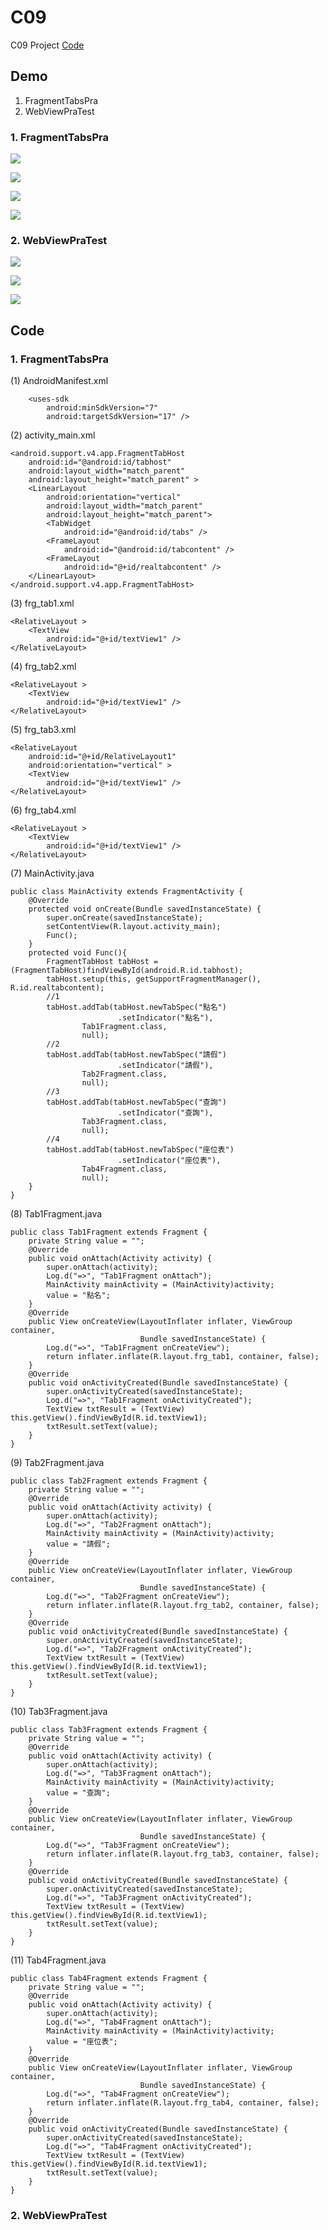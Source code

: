 # C09

C09 Project [Code](https://github.com/CodeMercs/ariod-ho-book/tree/master/Code/C09)


## Demo

1. FragmentTabsPra
2. WebViewPraTest

### 1. FragmentTabsPra

![](https://github.com/CodeMercs/ariod-ho-book/raw/master/Code/C09/FragmentTabsPra/PIC1.png)

![](https://github.com/CodeMercs/ariod-ho-book/raw/master/Code/C09/FragmentTabsPra/PIC2.png)

![](https://github.com/CodeMercs/ariod-ho-book/raw/master/Code/C09/FragmentTabsPra/PIC3.png)

![](https://github.com/CodeMercs/ariod-ho-book/raw/master/Code/C09/FragmentTabsPra/PIC4.png)


### 2. WebViewPraTest

![](https://github.com/CodeMercs/ariod-ho-book/raw/master/Code/C09/WebViewPraTest/PIC1.png)

![](https://github.com/CodeMercs/ariod-ho-book/raw/master/Code/C09/WebViewPraTest/PIC2.png)

![](https://github.com/CodeMercs/ariod-ho-book/raw/master/Code/C09/WebViewPraTest/PIC3.png)


## Code

### 1. FragmentTabsPra

(1) AndroidManifest.xml

```
    <uses-sdk
        android:minSdkVersion="7"
        android:targetSdkVersion="17" />
```

(2) activity_main.xml

```
<android.support.v4.app.FragmentTabHost
    android:id="@android:id/tabhost"
    android:layout_width="match_parent"
    android:layout_height="match_parent" >
    <LinearLayout
        android:orientation="vertical"
        android:layout_width="match_parent"
        android:layout_height="match_parent">
        <TabWidget
            android:id="@android:id/tabs" />
        <FrameLayout
            android:id="@android:id/tabcontent" />
        <FrameLayout
            android:id="@+id/realtabcontent" />
    </LinearLayout>
</android.support.v4.app.FragmentTabHost>
```


(3) frg_tab1.xml

```
<RelativeLayout >
    <TextView
        android:id="@+id/textView1" />
</RelativeLayout>
```


(4) frg_tab2.xml

```
<RelativeLayout >
    <TextView
        android:id="@+id/textView1" />
</RelativeLayout>
```


(5) frg_tab3.xml

```
<RelativeLayout
    android:id="@+id/RelativeLayout1"
    android:orientation="vertical" >
    <TextView
        android:id="@+id/textView1" />
</RelativeLayout>
```

(6) frg_tab4.xml

```
<RelativeLayout >
    <TextView
        android:id="@+id/textView1" />
</RelativeLayout>
```

(7) MainActivity.java

```
public class MainActivity extends FragmentActivity {
    @Override
    protected void onCreate(Bundle savedInstanceState) {
        super.onCreate(savedInstanceState);
        setContentView(R.layout.activity_main);
        Func();
    }
    protected void Func(){
        FragmentTabHost tabHost = (FragmentTabHost)findViewById(android.R.id.tabhost);
        tabHost.setup(this, getSupportFragmentManager(), R.id.realtabcontent);
        //1
        tabHost.addTab(tabHost.newTabSpec("點名")
                        .setIndicator("點名"),
                Tab1Fragment.class,
                null);
        //2
        tabHost.addTab(tabHost.newTabSpec("請假")
                        .setIndicator("請假"),
                Tab2Fragment.class,
                null);
        //3
        tabHost.addTab(tabHost.newTabSpec("查詢")
                        .setIndicator("查詢"),
                Tab3Fragment.class,
                null);
        //4
        tabHost.addTab(tabHost.newTabSpec("座位表")
                        .setIndicator("座位表"),
                Tab4Fragment.class,
                null);
    }
}

```


(8) Tab1Fragment.java

```
public class Tab1Fragment extends Fragment {
    private String value = "";
    @Override
    public void onAttach(Activity activity) {
        super.onAttach(activity);
        Log.d("=>", "Tab1Fragment onAttach");
        MainActivity mainActivity = (MainActivity)activity;
        value = "點名";
    }
    @Override
    public View onCreateView(LayoutInflater inflater, ViewGroup container,
                             Bundle savedInstanceState) {
        Log.d("=>", "Tab1Fragment onCreateView");
        return inflater.inflate(R.layout.frg_tab1, container, false);
    }
    @Override
    public void onActivityCreated(Bundle savedInstanceState) {
        super.onActivityCreated(savedInstanceState);
        Log.d("=>", "Tab1Fragment onActivityCreated");
        TextView txtResult = (TextView) this.getView().findViewById(R.id.textView1);
        txtResult.setText(value);
    }
}
```


(9) Tab2Fragment.java

```
public class Tab2Fragment extends Fragment {
    private String value = "";
    @Override
    public void onAttach(Activity activity) {
        super.onAttach(activity);
        Log.d("=>", "Tab2Fragment onAttach");
        MainActivity mainActivity = (MainActivity)activity;
        value = "請假";
    }
    @Override
    public View onCreateView(LayoutInflater inflater, ViewGroup container,
                             Bundle savedInstanceState) {
        Log.d("=>", "Tab2Fragment onCreateView");
        return inflater.inflate(R.layout.frg_tab2, container, false);
    }
    @Override
    public void onActivityCreated(Bundle savedInstanceState) {
        super.onActivityCreated(savedInstanceState);
        Log.d("=>", "Tab2Fragment onActivityCreated");
        TextView txtResult = (TextView) this.getView().findViewById(R.id.textView1);
        txtResult.setText(value);
    }
}
```


(10) Tab3Fragment.java

```
public class Tab3Fragment extends Fragment {
    private String value = "";
    @Override
    public void onAttach(Activity activity) {
        super.onAttach(activity);
        Log.d("=>", "Tab3Fragment onAttach");
        MainActivity mainActivity = (MainActivity)activity;
        value = "查詢";
    }
    @Override
    public View onCreateView(LayoutInflater inflater, ViewGroup container,
                             Bundle savedInstanceState) {
        Log.d("=>", "Tab3Fragment onCreateView");
        return inflater.inflate(R.layout.frg_tab3, container, false);
    }
    @Override
    public void onActivityCreated(Bundle savedInstanceState) {
        super.onActivityCreated(savedInstanceState);
        Log.d("=>", "Tab3Fragment onActivityCreated");
        TextView txtResult = (TextView) this.getView().findViewById(R.id.textView1);
        txtResult.setText(value);
    }
}
```


(11) Tab4Fragment.java

```
public class Tab4Fragment extends Fragment {
    private String value = "";
    @Override
    public void onAttach(Activity activity) {
        super.onAttach(activity);
        Log.d("=>", "Tab4Fragment onAttach");
        MainActivity mainActivity = (MainActivity)activity;
        value = "座位表";
    }
    @Override
    public View onCreateView(LayoutInflater inflater, ViewGroup container,
                             Bundle savedInstanceState) {
        Log.d("=>", "Tab4Fragment onCreateView");
        return inflater.inflate(R.layout.frg_tab4, container, false);
    }
    @Override
    public void onActivityCreated(Bundle savedInstanceState) {
        super.onActivityCreated(savedInstanceState);
        Log.d("=>", "Tab4Fragment onActivityCreated");
        TextView txtResult = (TextView) this.getView().findViewById(R.id.textView1);
        txtResult.setText(value);
    }
}
```


### 2. WebViewPraTest




